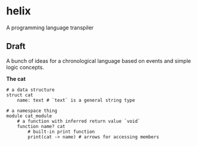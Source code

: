 # helix
A programming language transpiler

## Draft

A bunch of ideas for a chronological language based on events and simple logic concepts.

**The cat**
```
# a data structure
struct cat
    name: text # `text` is a general string type

# a namespace thing
module cat_module
    # a function with inferred return value `void`
    function name? cat
        # built-in print function
        print(cat -> name) # arrows for accessing members
```